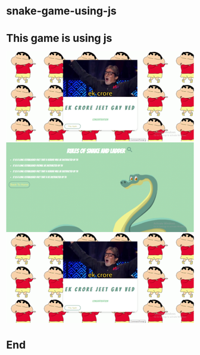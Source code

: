 # snake-game-using-js
<h1 >This game is using js</h1>
<img src="https://github.com/sahuved/snake-game-using-js/blob/master/img/screen3.PNG">
<img src="https://github.com/sahuved/snake-game-using-js/blob/master/img/screen2.PNG">
<img src="https://github.com/sahuved/snake-game-using-js/blob/master/img/screen3.PNG">

<h1>End</h1>

